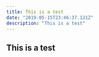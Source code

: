 ```yaml
---
title: This is a test
date: "2019-05-15T23:46:37.121Z"
description: "This is a test"
---
```


## This is a test
